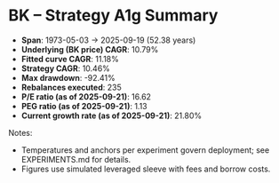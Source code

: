 # BK – Strategy A1g Summary

- **Span**: 1973-05-03 → 2025-09-19 (52.38 years)
- **Underlying (BK price) CAGR**: 10.79%
- **Fitted curve CAGR**: 11.18%
- **Strategy CAGR**: 10.46%
- **Max drawdown**: -92.41%
- **Rebalances executed**: 235
- **P/E ratio (as of 2025-09-21)**: 16.62
- **PEG ratio (as of 2025-09-21)**: 1.13
- **Current growth rate (as of 2025-09-21)**: 21.80%

Notes:

- Temperatures and anchors per experiment govern deployment; see EXPERIMENTS.md for details.
- Figures use simulated leveraged sleeve with fees and borrow costs.

